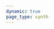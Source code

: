 ```yaml
---
dynamic: true
page_type: synth
---
```


<script setup>

import { useData } from 'vitepress'

const { params: p, frontmatter: f } = useData()

</script>

<SynthPage v-bind="p" />

<!-- @content -->
